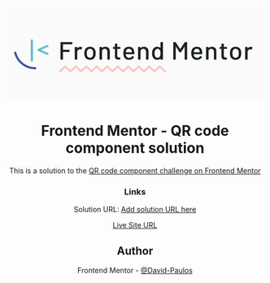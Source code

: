 <div align="center">
 <img src="https://github.com/David-Paulos/Frontend_Mentor_Challenges/blob/main/qr-code-component/images/FrontendMentorBanner.PNG"></>
</>

# Frontend Mentor - QR code component solution

This is a solution to the [QR code component challenge on Frontend Mentor](https://www.frontendmentor.io/challenges/qr-code-component-iux_sIO_H)


### Links

  Solution URL: [Add solution URL here](https://your-solution-url.com)
  
  [Live Site URL](https://david-paulos.github.io/qr-code-component/index.html)



## Author

 Frontend Mentor - [@David-Paulos](https://www.frontendmentor.io/profile/David-Paulos)
